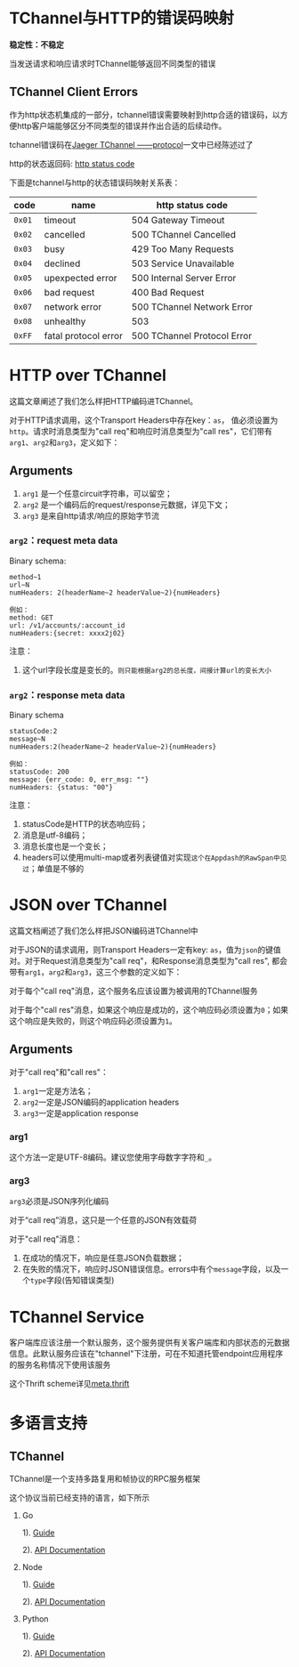 # TChannel与HTTP的错误码映射

**稳定性：不稳定**

当发送请求和响应请求时TChannel能够返回不同类型的错误

## TChannel Client Errors

作为http状态机集成的一部分，tchannel错误需要映射到http合适的错误码，以方便http客户端能够区分不同类型的错误并作出合适的后续动作。

tchannel错误码在[Jaeger TChannel ——protocol](https://gocn.vip/article/900)一文中已经陈述过了

http的状态返回码: [http status code](https://en.wikipedia.org/wiki/List_of_HTTP_status_codes)

下面是tchannel与http的状态错误码映射关系表：

| code | name | http status code |
| --- | --- | --- |
| `0x01` | timeout | 504 Gateway Timeout |
| `0x02` | cancelled | 500 TChannel Cancelled |
| `0x03` | busy | 429 Too Many Requests |
| `0x04` | declined | 503 Service Unavailable |
| `0x05` | upexpected error | 500 Internal Server Error |
| `0x06` | bad request | 400 Bad Request |
| `0x07` | network error | 500 TChannel Network Error |
| `0x08` | unhealthy | 503 | Service Unvailable |
| `0xFF` | fatal protocol error | 500 TChannel Protocol Error |


# HTTP over TChannel

这篇文章阐述了我们怎么样把HTTP编码进TChannel。

对于HTTP请求调用，这个Transport Headers中存在key：`as`， 值必须设置为`http`。请求时消息类型为"call req"和响应时消息类型为"call res"，它们带有`arg1`、`arg2`和`arg3`，定义如下：

## Arguments

1. `arg1` 是一个任意circuit字符串，可以留空；
2. `arg2` 是一个编码后的request/response元数据，详见下文；
3. `arg3` 是来自http请求/响应的原始字节流

### `arg2`：request meta data

Binary schema:

```shell
method~1
url~N
numHeaders: 2(headerName~2 headerValue~2){numHeaders}

例如：
method: GET
url: /v1/accounts/:account_id
numHeaders:{secret: xxxx2j02}
```

注意：

1. 这个url字段长度是变长的。`则只能根据arg2的总长度，间接计算url的变长大小`

### `arg2`：response meta data

Binary schema

```shell
statusCode:2
message~N
numHeaders:2(headerName~2 headerValue~2){numHeaders}

例如：
statusCode: 200
message: {err_code: 0, err_msg: ""}
numHeaders: {status: "00"}
```

注意：

1. statusCode是HTTP的状态响应码；
2. 消息是utf-8编码；
3. 消息长度也是一个变长；
4. headers可以使用multi-map或者列表键值对实现`这个在Appdash的RawSpan中见过`；单值是不够的

# JSON over TChannel

这篇文档阐述了我们怎么样把JSON编码进TChannel中

对于JSON的请求调用，则Transport Headers一定有key: `as`，值为`json`的键值对。对于Request消息类型为"call req"，和Response消息类型为"call res", 都会带有`arg1`，`arg2`和`arg3`，这三个参数的定义如下：

对于每个"call req"消息，这个服务名应该设置为被调用的TChannel服务

对于每个"call res"消息，如果这个响应是成功的，这个响应码必须设置为`0`；如果这个响应是失败的，则这个响应码必须设置为`1`。

## Arguments

对于"call req"和"call res"：

1. `arg1`一定是方法名；
2. `arg2`一定是JSON编码的application headers
3. `arg3`一定是application response


### arg1

这个方法一定是UTF-8编码。建议您使用字母数字字符和`_`。

### arg3

`arg3`必须是JSON序列化编码

对于“call req”消息，这只是一个任意的JSON有效载荷

对于"call req"消息：

1. 在成功的情况下，响应是任意JSON负载数据；
2. 在失败的情况下，响应时JSON错误信息。errors中有个`message`字段，以及一个`type`字段(告知错误类型)

# TChannel Service

客户端库应该注册一个默认服务，这个服务提供有关客户端库和内部状态的元数据信息。此默认服务应该在"tchannel"下注册，可在不知道托管endpoint应用程序的服务名称情况下使用该服务

这个Thrift scheme详见[meta.thrift](https://github.com/uber/tchannel/blob/master/thrift/meta.thrift)

# 多语言支持

## TChannel

TChannel是一个支持多路复用和帧协议的RPC服务框架

这个协议当前已经支持的语言，如下所示

1. Go
	
	1). [Guide](https://github.com/uber/tchannel/blob/master/docs/go-guide.md)
	
	2). [API Documentation](http://godoc.org/github.com/uber/tchannel-go)
2. Node
	
	1). [Guide](http://tchannel-node.readthedocs.org/en/latest/GUIDE/)
	
	2). [API Documentation](http://tchannel-node.readthedocs.org/en/latest/)
3. Python
	
	1). [Guide](http://tchannel.readthedocs.org/projects/tchannel-python/en/latest/guide.html)
	
	2). [API Documentation](http://tchannel.readthedocs.org/projects/tchannel-python)
	

